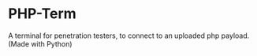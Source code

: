 # PHP-Term
A terminal for penetration testers, to connect to an uploaded php payload. (Made with Python)
